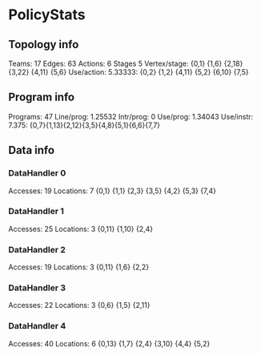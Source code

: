 # PolicyStats
## Topology info
Teams:		17
Edges:		63
Actions:	6
Stages		5
Vertex/stage:	{0,1} {1,6} {2,18} {3,22} {4,11} {5,6} 
Use/action:	5.33333: {0,2} {1,2} {4,11} {5,2} {6,10} {7,5} 

## Program info
Programs:	47
Line/prog:	1.25532
Intr/prog:	0
Use/prog:	1.34043
Use/instr:	7.375: {0,7}{1,13}{2,12}{3,5}{4,8}{5,1}{6,6}{7,7}

## Data info

### DataHandler 0
Accesses:	19
Locations:	7
{0,1} {1,1} {2,3} {3,5} {4,2} {5,3} {7,4} 

### DataHandler 1
Accesses:	25
Locations:	3
{0,11} {1,10} {2,4} 

### DataHandler 2
Accesses:	19
Locations:	3
{0,11} {1,6} {2,2} 

### DataHandler 3
Accesses:	22
Locations:	3
{0,6} {1,5} {2,11} 

### DataHandler 4
Accesses:	40
Locations:	6
{0,13} {1,7} {2,4} {3,10} {4,4} {5,2} 